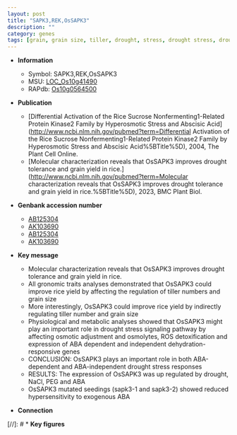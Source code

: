 ```yaml
---
layout: post
title: "SAPK3,REK,OsSAPK3"
description: ""
category: genes
tags: [grain, grain size, tiller, drought, stress, drought stress, drought stress , grain yield, tolerance, yield, ABA, drought tolerance, detoxification, tiller number,  ABA , stress response, drought stress response]
---
```


* **Information**  
    + Symbol: SAPK3,REK,OsSAPK3  
    + MSU: [LOC_Os10g41490](http://rice.uga.edu/cgi-bin/ORF_infopage.cgi?orf=LOC_Os10g41490)  
    + RAPdb: [Os10g0564500](https://rapdb.dna.affrc.go.jp/locus/?name=Os10g0564500)  

* **Publication**  
    + [Differential Activation of the Rice Sucrose Nonfermenting1-Related Protein Kinase2 Family by Hyperosmotic Stress and Abscisic Acid](http://www.ncbi.nlm.nih.gov/pubmed?term=Differential Activation of the Rice Sucrose Nonfermenting1-Related Protein Kinase2 Family by Hyperosmotic Stress and Abscisic Acid%5BTitle%5D), 2004, The Plant Cell Online.
    + [Molecular characterization reveals that OsSAPK3 improves drought tolerance and grain yield in rice.](http://www.ncbi.nlm.nih.gov/pubmed?term=Molecular characterization reveals that OsSAPK3 improves drought tolerance and grain yield in rice.%5BTitle%5D), 2023, BMC Plant Biol.

* **Genbank accession number**  
    + [AB125304](http://www.ncbi.nlm.nih.gov/nuccore/AB125304)
    + [AK103690](http://www.ncbi.nlm.nih.gov/nuccore/AK103690)
    + [AB125304](http://www.ncbi.nlm.nih.gov/nuccore/AB125304)
    + [AK103690](http://www.ncbi.nlm.nih.gov/nuccore/AK103690)

* **Key message**  
    + Molecular characterization reveals that OsSAPK3 improves drought tolerance and grain yield in rice.
    + All gronomic traits analyses demonstrated that OsSAPK3 could improve rice yield by affecting the regulation of tiller numbers and grain size
    + More interestingly, OsSAPK3 could improve rice yield by indirectly regulating tiller number and grain size
    + Physiological and metabolic analyses showed that OsSAPK3 might play an important role in drought stress signaling pathway by affecting osmotic adjustment and osmolytes, ROS detoxification and expression of ABA dependent and independent dehydration-responsive genes
    + CONCLUSION: OsSAPK3 plays an important role in both ABA-dependent and ABA-independent drought stress responses
    + RESULTS: The expression of OsSAPK3 was up regulated by drought, NaCl, PEG and ABA
    + OsSAPK3 mutated seedings (sapk3-1 and sapk3-2) showed reduced hypersensitivity to exogenous ABA

* **Connection**  

[//]: # * **Key figures**  


